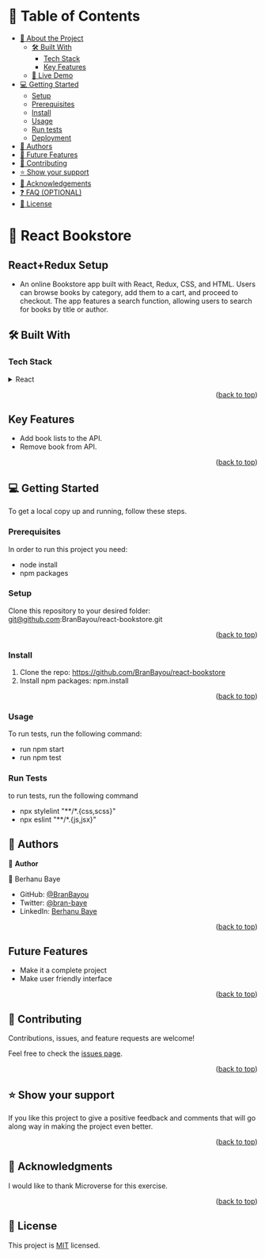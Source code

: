 # 📗 Table of Contents

- [📖 About the Project](#about-project)
  - [🛠 Built With](#built-with)
    - [Tech Stack](#tech-stack)
    - [Key Features](#key-features)
  - [🚀 Live Demo](#live-demo)
- [💻 Getting Started](#getting-started)
  - [Setup](#setup)
  - [Prerequisites](#prerequisites)
  - [Install](#install)
  - [Usage](#usage)
  - [Run tests](#run-tests)
  - [Deployment](#triangular_flag_on_post-deployment)
- [👥 Authors](#authors)
- [🔭 Future Features](#future-features)
- [🤝 Contributing](#contributing)
- [⭐️ Show your support](#support)
- [🙏 Acknowledgements](#acknowledgements)
- [❓ FAQ (OPTIONAL)](#faq)
- [📝 License](#license)
# 📖 React Bookstore <a name="about-project"></a>

## React+Redux Setup

- An online Bookstore app built with React, Redux, CSS, and HTML. Users can browse books by category, add them to a cart, and proceed to checkout. The app features a search function, allowing users to search for books by title or author.

## 🛠 Built With <a name="built-with"></a>

### Tech Stack <a name="tech-stack"></a>

<details>
  <summary>React</summary>
  <ul>
    <li>React</li>
    <li>Redux</li>
  </ul>
</details>

<p align="right">(<a href="#readme-top">back to top</a>)</p>

## Key Features

- Add book lists to the API.
- Remove book from API.

<p align="right">(<a href="#readme-top">back to top</a>)</p>


## 💻 Getting Started <a name="getting-started"></a>


To get a local copy up and running, follow these steps.

### Prerequisites

In order to run this project you need:

<ul>
  <li>node install</li>
  <li>npm packages</li>
</ul>


### Setup

Clone this repository to your desired folder: git@github.com:BranBayou/react-bookstore.git
<p align="right">(<a href="#readme-top">back to top</a>)</p>

### Install

1. Clone the repo:
  https://github.com/BranBayou/react-bookstore
2. Install npm packages:
  npm.install

<p align="right">(<a href="#readme-top">back to top</a>)</p>

### Usage

To run tests, run the following command:

<ul>
<li>run npm start</li>
<li>run npm test</li>
</ul>

### Run Tests

to run tests, run the following command

<ul>
  <li>npx stylelint "**/*.{css,scss}"</li>
  <li>npx eslint "**/*.{js,jsx}"</li>
</ul>

<!-- ### Deployment

This page has been deployed with gitbub pages. -->

## 👥 Authors <a name="authors"></a>


👤 **Author**

👤 Berhanu Baye
- GitHub: [@BranBayou](https://github.com/BranBayou)
- Twitter: [@bran-baye](https://twitter.com/bran_baye)
- LinkedIn: [Berhanu Baye](https://www.linkedin.com/in/bran-baye/)

<p align="right">(<a href="#readme-top">back to top</a>)</p>

## Future Features

- Make it a complete project
- Make user friendly interface

<p align="right">(<a href="#readme-top">back to top</a>)</p>

## 🤝 Contributing <a name="contributing"></a>

Contributions, issues, and feature requests are welcome!

Feel free to check the [issues page](https://github.com/BranBayou/react-bookstore/issues).

<p align="right">(<a href="#readme-top">back to top</a>)</p>


## ⭐️ Show your support <a name="support"></a>


If you like this project to give a positive feedback and comments that will go along way in making the project even better.

<p align="right">(<a href="#readme-top">back to top</a>)</p>


## 🙏 Acknowledgments <a name="acknowledgements"></a>


I would like to thank Microverse for this exercise.
<p align="right">(<a href="#readme-top">back to top</a>)</p>


## 📝 License <a name="license"></a>

This project is [MIT](LICENSE) licensed.
